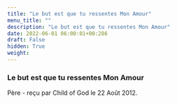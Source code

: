 ```yaml
---
title: "Le but est que tu ressentes Mon Amour"
menu_title: ""
description: "Le but est que tu ressentes Mon Amour"
date: 2022-06-01 06:00:01+00:286
draft: False
hidden: True
weight:
---
```

### Le but est que tu ressentes Mon Amour

Père - reçu par Child of God le 22 Août 2012.



